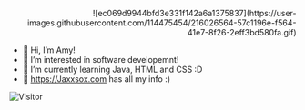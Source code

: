 


<p align="right">
![ec069d9944bfd3e331f142a6a1375837](https://user-images.githubusercontent.com/114475454/216026564-57c1196e-f564-41e7-8f26-2eff3bd580fa.gif)

- 👋 Hi, I’m Amy! <br>
- 👀 I’m interested in software developemnt! <br>
- 🌱 I’m currently learning Java, HTML and CSS :D <br>
- 💞️ https://Jaxxsox.com has all my info :) <br>
 </p>



![Visitor](https://visitor-badge.laobi.icu/badge?page_id=amyol04.School-work)
